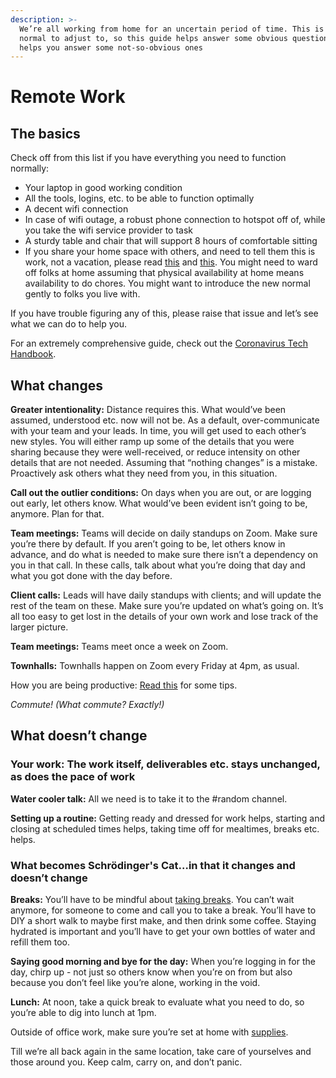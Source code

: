 ```yaml
---
description: >-
  We’re all working from home for an uncertain period of time. This is a new
  normal to adjust to, so this guide helps answer some obvious questions and
  helps you answer some not-so-obvious ones
---
```


# Remote Work

## The basics

Check off from this list if you have everything you need to function normally: 

* Your laptop in good working condition
* All the tools, logins, etc. to be able to function optimally
* A decent wifi connection
* In case of wifi outage, a robust phone connection to hotspot off of, while you take the wifi service provider to task
* A sturdy table and chair that will support 8 hours of comfortable sitting
* If you share your home space with others, and need to tell them this is work, not a vacation, please read [this](https://lifehacker.com/how-can-i-keep-my-family-from-disturbing-me-when-i-work-518375734) and [this](https://www.bitqueues.com/here-is-how-you-can-manage-interruptions-when-working-from-home/). You might need to ward off folks at home assuming that physical availability at home means availability to do chores. You might want to introduce the new normal gently to folks you live with.

If you have trouble figuring any of this, please raise that issue and let’s see what we can do to help you. 

For an extremely comprehensive guide, check out the [Coronavirus Tech Handbook](https://coronavirustechhandbook.com/).

## What changes  

**Greater intentionality:** Distance requires this. What would’ve been assumed, understood etc. now will not be. As a default, over-communicate with your team and your leads. In time, you will get used to each other’s new styles. You will either ramp up some of the details that you were sharing because they were well-received, or reduce intensity on other details that are not needed.  Assuming that “nothing changes” is a mistake. Proactively ask others what they need from you, in this situation. 

**Call out the outlier conditions:** On days when you are out, or are logging out early, let others know. What would’ve been evident isn’t going to be, anymore. Plan for that. 

**Team meetings:** Teams will decide on daily standups on Zoom. Make sure you’re there by default. If you aren’t going to be, let others know in advance, and do what is needed to make sure there isn’t a dependency on you in that call. In these calls, talk about what you’re doing that day and what you got done with the day before. 

**Client calls:** Leads will have daily standups with clients; and will update the rest of the team on these. Make sure you’re updated on what’s going on. It’s all too easy to get lost in the details of your own work and lose track of the larger picture.

**Team meetings:** Teams meet once a week on Zoom. 

**Townhalls:** Townhalls happen on Zoom every Friday at 4pm, as usual.

How you are being productive: [Read this](https://www.fastcompany.com/90299580/how-to-work-at-peak-productivity-and-know-when-to-take-a-break?utm_source=twitter.com&utm_medium=social) for some tips.

_Commute! \(What commute? Exactly!\)_ 

## What doesn’t change

### Your work: The work itself, deliverables etc. stays unchanged, as does the pace of work

**Water cooler talk:**  All we need is to take it to the \#random channel. 

**Setting up a routine:** Getting ready and dressed for work helps, starting and closing at scheduled times helps, taking time off for mealtimes, breaks etc. helps. 

### What becomes Schrödinger's Cat…in that it changes and doesn’t change 

**Breaks:** You’ll have to be mindful about [taking breaks](https://www.fastcompany.com/90299580/how-to-work-at-peak-productivity-and-know-when-to-take-a-break?utm_source=twitter.com&utm_medium=social). You can’t wait anymore, for someone to come and call you to take a break. You’ll have to DIY a short walk to maybe first make, and then drink some coffee. Staying hydrated is important and you’ll have to get your own bottles of water and refill them too. 

**Saying good morning and bye for the day:** When you’re logging in for the day, chirp up - not just so others know when you’re on from but also because you don’t feel like you’re alone, working in the void. 

**Lunch:** At noon, take a quick break to evaluate what you need to do, so you’re able to dig into lunch at 1pm. 

Outside of office work, make sure you’re set at home with [supplies](https://thewirecutter.com/blog/what-coronavirus-supplies-should-you-have-at-home-the-same-things-you-always-should/).

Till we’re all back again in the same location, take care of yourselves and those around you. Keep calm, carry on, and don’t panic.

